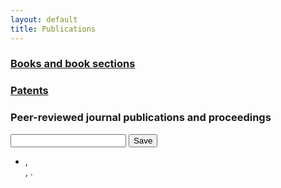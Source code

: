 ```yaml
---
layout: default
title: Publications
---
```


### [Books and book sections](books.html)

### [Patents](research/patents.html)


### Peer-reviewed journal publications and proceedings

<html>
<input type="text" class="bibtex_search" list="suggests">
<button type="submit" class="bibtex_print">Save</button>

<datalist id="suggests">
    <option value="@author=">
    <option value="@title=">
    <option value="@year=">
    <option value="@journal=">
</datalist>
  
<div id="bibtex_errors"></div>

<div class="bibtex_topics"> </div>

<div class="bibtex_structure">
  <div class="group year" extra="ASC number">
      <div class="templates"></div>
  </div>
</div>

<div id="bibtex_display">
  
  <div class="bibtex_template">
    <ul> <li>
      <span class="if title">
        <a class="url">
            <span class="title"></span>,
        </a>
      </span>
      <div class="if author">
        <span class="author"></span>
      </div>
      <div>
        <span class="if journal"><em><span class="journal"></span></em></span>
        <span class="if month"><span class="month"></span>,</span> 
        <span class="if year"><span class="year"></span>.</span>
      </div>
    </li></ul>
  </div>
  
</div>
</html>